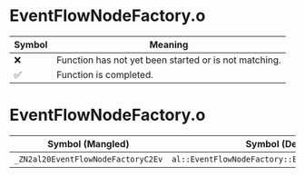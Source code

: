 # EventFlowNodeFactory.o
| Symbol | Meaning 
| ------------- | ------------- 
| :x: | Function has not yet been started or is not matching. 
| :white_check_mark: | Function is completed. 


# EventFlowNodeFactory.o
| Symbol (Mangled) | Symbol (Demangled) | Decompiled? |
| ------------- |  ------------- | ------------- |
| `_ZN2al20EventFlowNodeFactoryC2Ev` | `al::EventFlowNodeFactory::EventFlowNodeFactory(void)` | :white_check_mark: |
